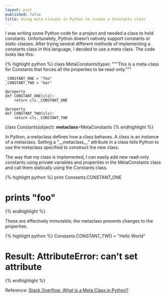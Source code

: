 ```yaml
---
layout: post
published: false
title: Using meta classes in Python to create a Constants class
---
```

I was writing some Python code for a project and needed a class to hold constants. Unfortunately, Python doesn’t natively support constants or static classes. After trying several different methods of implementing a constants class in this language, I decided to use a meta class. The code looks like this:

{% highlight python %}
class MetaConstants(type):
    """This is a meta-class for Constants that forces all the properties to be read-only."""

    _CONSTANT_ONE = "foo"
    _CONSTANT_TWO = "bar"

    @property
    def CONSTANT_ONE(cls):
        return cls._CONSTANT_ONE

    @property
    def CONSTANT_TWO(cls):
        return cls._CONSTANT_TWO

class Constants(object):
    __metaclass__=MetaConstants
{% endhighlight %}

In Python, a metaclass defines how a class behaves. A class is an instance of a metaclass.  Setting a “\_\_metaclass\_\_” attribute in a class tells Python to use the metaclass specified to construct the new class.

The way that my class is implemented, I can easily add new read-only constants using private variables and properties in the MetaConstants class and call them statically using the Constants class.

{% highlight python %}
print Constants.CONSTANT_ONE
# prints "foo"
{% endhighlight %}

These are effectively immutable; the metaclass prevents changes to the properties.

{% highlight python %}
Constants.CONSTANT_TWO = "Hello World"
# Result: AttributeError: can't set attribute
{% endhighlight %}

Reference: [Stack Overflow: What is a Meta Class in Python?](http://stackoverflow.com/questions/100003/what-is-a-metaclass-in-python)